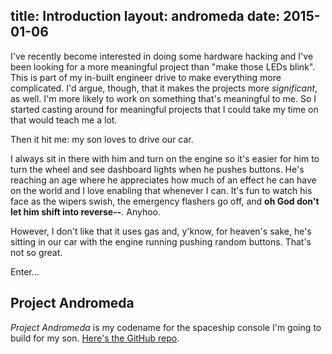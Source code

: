 title: Introduction
layout: andromeda
date: 2015-01-06
---

I've recently become interested in doing some hardware hacking and I've been
looking for a more meaningful project than "make those LEDs blink". This is part
of my in-built engineer drive to make everything more complicated. I'd argue,
though, that it makes the projects more *significant*, as well. I'm more likely
to work on something that's meaningful to me. So I started casting around for
meaningful projects that I could take my time on that would teach me a lot.

Then it hit me: my son loves to drive our car.

I always sit in there with him and turn on the engine so it's easier
for him to turn the wheel and see dashboard lights when he pushes buttons. He's
reaching an age where he appreciates how much of an effect he can have on the
world and I love enabling that whenever I can. It's fun to watch his face as
the wipers swish, the emergency flashers go off, and **oh God don't let him
shift into reverse--**. Anyhoo.

However, I don't like that it uses gas and, y'know, for heaven's sake, he's
sitting in our car with the engine running pushing random buttons. That's not
so great.

Enter...

<h2 class="andromeda-header">Project Andromeda</h2>

*Project Andromeda* is my codename for the spaceship console I'm going to build
for my son. [Here's the GitHub repo][repo].

  [repo]: https://github.com/drhayes/andromeda
